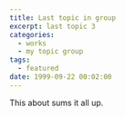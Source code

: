 ```yaml
---
title: Last topic in group
excerpt: last topic 3
categories:
  - works
  - my topic group
tags:
  - featured
date: 1999-09-22 00:02:00
---
```


This about sums it all up.
